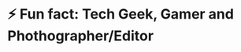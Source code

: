 <h1 align="center> Hi there 👋, I am Ashwin </h1>

\
Here are some ideas to get you started:

- 🔭 I’m currently working on ...
 🌱 I’m currently learning Python3
- 👯 I’m looking to collaborate on ...
- 🤔 I’m looking for help with ...
- 💬 Ask me about ...
- 📫 How to reach me: ...
- 😄 Pronouns: ...
### ⚡ Fun fact: Tech Geek, Gamer and Phothographer/Editor
